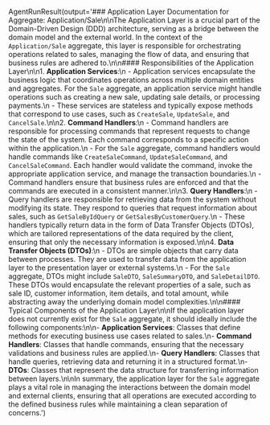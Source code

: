 AgentRunResult(output='### Application Layer Documentation for Aggregate: Application/Sale\n\nThe Application Layer is a crucial part of the Domain-Driven Design (DDD) architecture, serving as a bridge between the domain model and the external world. In the context of the `Application/Sale` aggregate, this layer is responsible for orchestrating operations related to sales, managing the flow of data, and ensuring that business rules are adhered to.\n\n#### Responsibilities of the Application Layer\n\n1. **Application Services**:\n   - Application services encapsulate the business logic that coordinates operations across multiple domain entities and aggregates. For the `Sale` aggregate, an application service might handle operations such as creating a new sale, updating sale details, or processing payments.\n   - These services are stateless and typically expose methods that correspond to use cases, such as `CreateSale`, `UpdateSale`, and `CancelSale`.\n\n2. **Command Handlers**:\n   - Command handlers are responsible for processing commands that represent requests to change the state of the system. Each command corresponds to a specific action within the application.\n   - For the `Sale` aggregate, command handlers would handle commands like `CreateSaleCommand`, `UpdateSaleCommand`, and `CancelSaleCommand`. Each handler would validate the command, invoke the appropriate application service, and manage the transaction boundaries.\n   - Command handlers ensure that business rules are enforced and that the commands are executed in a consistent manner.\n\n3. **Query Handlers**:\n   - Query handlers are responsible for retrieving data from the system without modifying its state. They respond to queries that request information about sales, such as `GetSaleByIdQuery` or `GetSalesByCustomerQuery`.\n   - These handlers typically return data in the form of Data Transfer Objects (DTOs), which are tailored representations of the data required by the client, ensuring that only the necessary information is exposed.\n\n4. **Data Transfer Objects (DTOs)**:\n   - DTOs are simple objects that carry data between processes. They are used to transfer data from the application layer to the presentation layer or external systems.\n   - For the `Sale` aggregate, DTOs might include `SaleDTO`, `SaleSummaryDTO`, and `SaleDetailDTO`. These DTOs would encapsulate the relevant properties of a sale, such as sale ID, customer information, item details, and total amount, while abstracting away the underlying domain model complexities.\n\n#### Typical Components of the Application Layer\n\nIf the application layer does not currently exist for the `Sale` aggregate, it should ideally include the following components:\n\n- **Application Services**: Classes that define methods for executing business use cases related to sales.\n- **Command Handlers**: Classes that handle commands, ensuring that the necessary validations and business rules are applied.\n- **Query Handlers**: Classes that handle queries, retrieving data and returning it in a structured format.\n- **DTOs**: Classes that represent the data structure for transferring information between layers.\n\nIn summary, the application layer for the `Sale` aggregate plays a vital role in managing the interactions between the domain model and external clients, ensuring that all operations are executed according to the defined business rules while maintaining a clean separation of concerns.')